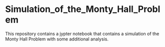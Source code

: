 # Simulation_of_the_Monty_Hall_Problem
This repository contains a jypter notebook that contains a simulation of the Monty Hall Problem with some additional analysis.
